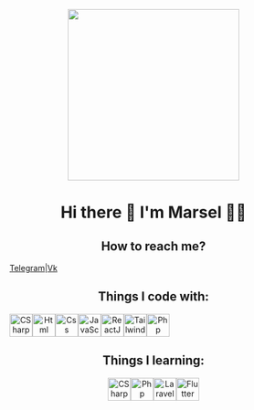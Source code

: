 <p align='center'><img src="https://media0.giphy.com/media/v1.Y2lkPTc5MGI3NjExdDA0cWs5Zmd6bzZ5Z2x6djkzbTJmaGJlMDlra3IxdHNwNTF1ZzY1bSZlcD12MV9pbnRlcm5hbF9naWZfYnlfaWQmY3Q9Zw/4QxQgWZHbeYwM/giphy.gif" width="300"/></p>
<h1 align='center'>Hi there 👋 I'm Marsel 👨‍💻</h1>


<h2 align='center'>How to reach me?</h2>
<div align='center' style="display: flex;">
  <div align='center' style="display: flex">
    <a href="https://t.me/marsel_ppub">Telegram</a>
    <span>|</span>
    <a href="https://vk.com/marsel_ppub">Vk</a>
  </div>
</div>

<h2 align='center'>Things I code with:</h2>
<div align='center' style="display: flex;">
  <img alt="CSharp" src="https://raw.githubusercontent.com/marwin1991/profile-technology-icons/refs/heads/main/icons/c%23.png" width="40" style="border:none;">
  <img alt="Html" src="https://raw.githubusercontent.com/marwin1991/profile-technology-icons/refs/heads/main/icons/html.png" width="40" style="border:none;">
  <img alt="Css" src="https://raw.githubusercontent.com/marwin1991/profile-technology-icons/refs/heads/main/icons/css.png" width="40" style="border:none;">
  <img alt="JavaScript" src="https://raw.githubusercontent.com/marwin1991/profile-technology-icons/refs/heads/main/icons/javascript.png" width="40" style="border:none;">
  <img alt="ReactJS" src="https://raw.githubusercontent.com/marwin1991/profile-technology-icons/refs/heads/main/icons/react.png" width="40" style="border:none;">
  <img alt="TailwindCss" src="https://raw.githubusercontent.com/marwin1991/profile-technology-icons/refs/heads/main/icons/tailwind_css.png" width="40" style="border:none;">
  <img alt="Php" src="https://raw.githubusercontent.com/marwin1991/profile-technology-icons/refs/heads/main/icons/php.png" width="40" style="border:none;">
</div>

<h2 align='center'>Things I learning:</h2>
<div align='center' style="display: flex; align-items: center; justify-content:center;">
  <img alt="CSharp" src="https://raw.githubusercontent.com/marwin1991/profile-technology-icons/refs/heads/main/icons/c%23.png" width="40" style="border:none;">
  <img alt="Php" src="https://raw.githubusercontent.com/marwin1991/profile-technology-icons/refs/heads/main/icons/php.png" width="40" style="border:none;">
  <img alt="Laravel" src="https://raw.githubusercontent.com/marwin1991/profile-technology-icons/refs/heads/main/icons/laravel.png" width="40" style="border:none;">
  <img alt="Flutter" src="https://raw.githubusercontent.com/marwin1991/profile-technology-icons/refs/heads/main/icons/flutter.png" width="40" style="border:none;">
</div>
